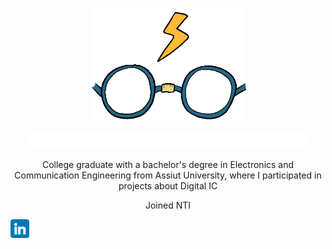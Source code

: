 <p align="center">
  <img width="250" src="https://github.com/GlassesmanZiad/GlassesmanZiad/blob/main/rafsdesign-rafs.gif">
</p>

<p align="center">
  <img width="450"  src="https://github.com/GlassesmanZiad/GlassesmanZiad/blob/main/name.png">
</p>
<p align="center">
College graduate with a bachelor's degree in Electronics and Communication Engineering from Assiut University, where I participated in projects about Digital IC
</p>
<p align="center">
  Joined NTI
</p>


[<img src='https://github.com/GlassesmanZiad/GlassesmanZiad/blob/main/linkedin.png' alt='Linkedin' height='30'>](https://www.linkedin.com/in/ziad572001/)  

